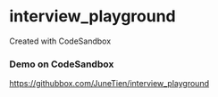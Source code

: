 # interview_playground
Created with CodeSandbox

### Demo on CodeSandbox
https://githubbox.com/JuneTien/interview_playground
